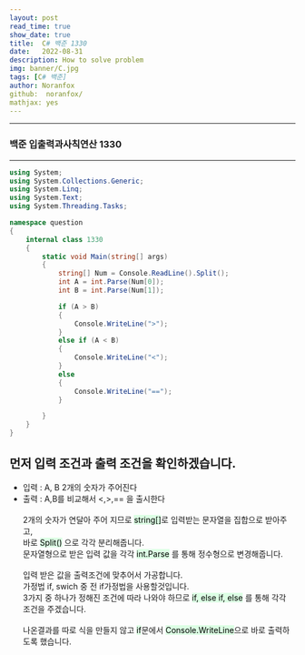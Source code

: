 ```yaml
---
layout: post
read_time: true
show_date: true
title:  C# 백준 1330
date:   2022-08-31
description: How to solve problem
img: banner/C.jpg
tags: [C# 백준]
author: Noranfox
github:  noranfox/
mathjax: yes
---
```


---
### 백준 입출력과사칙연산 1330
---

```c#
using System;
using System.Collections.Generic;
using System.Linq;
using System.Text;
using System.Threading.Tasks;

namespace question
{
    internal class 1330
    {
        static void Main(string[] args)
        {
            string[] Num = Console.ReadLine().Split();
            int A = int.Parse(Num[0]);
            int B = int.Parse(Num[1]);

            if (A > B)
            {
                Console.WriteLine(">");
            }
            else if (A < B)
            {
                Console.WriteLine("<");
            }
            else
            {
                Console.WriteLine("==");
            }

        }
    }
}
```

## 먼저 입력 조건과 출력 조건을 확인하겠습니다.
  - 입력 : A, B 2개의 숫자가 주어진다
  - 출력 : A,B를 비교해서 <,>,== 을 출시한다
<br><br>
2개의 숫자가 연달아 주어 지므로 <mark style='background-color: #dcffe4'> string[]</mark>로 입력받는 문자열을 집합으로 받아주고, <br> 바로 <mark style='background-color: #dcffe4'>Split()</mark> 으로 각각 분리해줍니다.<br>
문자열형으로 받은 입력 값을 각각 <mark style='background-color: #dcffe4'>int.Parse</mark> 를 통해 정수형으로 변경해줍니다.
<br><br>
입력 받은 값을 출력조건에 맞추어서 가공합니다.
<br> 가정법 if, swich 중 전 if가정법을 사용할것입니다.
<br> 3가지 중 하나가 정해진 조건에 따라 나와야 하므로 <mark style='background-color: #dcffe4'>if, else if, else</mark> 를 통해 각각 조건을 주겠습니다.<br>
<br> 나온결과를 따로 식을 만들지 않고 <mark style='background-color: #dcffe4'>if</mark>문에서 <mark style='background-color: #dcffe4'>Console.WriteLine</mark>으로 바로 출력하도록 했습니다.
